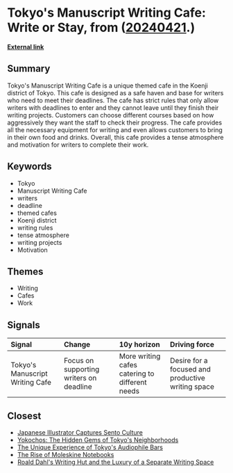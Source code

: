 # __Tokyo's Manuscript Writing Cafe: Write or Stay__, from ([20240421](https://kghosh.substack.com/p/20240421).)

__[External link](https://grapeejapan.com/199026?utm_source=substack&utm_medium=email#google_vignette)__



## Summary

Tokyo's Manuscript Writing Cafe is a unique themed cafe in the Koenji district of Tokyo. This cafe is designed as a safe haven and base for writers who need to meet their deadlines. The cafe has strict rules that only allow writers with deadlines to enter and they cannot leave until they finish their writing projects. Customers can choose different courses based on how aggressively they want the staff to check their progress. The cafe provides all the necessary equipment for writing and even allows customers to bring in their own food and drinks. Overall, this cafe provides a tense atmosphere and motivation for writers to complete their work.

## Keywords

* Tokyo
* Manuscript Writing Cafe
* writers
* deadline
* themed cafes
* Koenji district
* writing rules
* tense atmosphere
* writing projects
* Motivation

## Themes

* Writing
* Cafes
* Work

## Signals

| Signal                          | Change                                  | 10y horizon                                    | Driving force                                     |
|:--------------------------------|:----------------------------------------|:-----------------------------------------------|:--------------------------------------------------|
| Tokyo's Manuscript Writing Cafe | Focus on supporting writers on deadline | More writing cafes catering to different needs | Desire for a focused and productive writing space |

## Closest

* [Japanese Illustrator Captures Sento Culture](bcc07dc334bdd857ebaf70313b1aecc8)
* [Yokochos: The Hidden Gems of Tokyo's Neighborhoods](81bce8483d29b043747e3f6a32895c7f)
* [The Unique Experience of Tokyo's Audiophile Bars](0505a73ce4b14c86bd62f374ef83abc9)
* [The Rise of Moleskine Notebooks](22ebb9236fec0add7f0ee8a595fe7c17)
* [Roald Dahl's Writing Hut and the Luxury of a Separate Writing Space](a0aa4aeba716d3559002da147889760a)